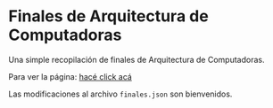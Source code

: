 # Finales de Arquitectura de Computadoras

Una simple recopilación de finales de Arquitectura de Computadoras.

Para ver la página: [hacé click acá](https://juanqp.github.io/arquitectura-finales)

Las modificaciones al archivo `finales.json` son bienvenidos.
